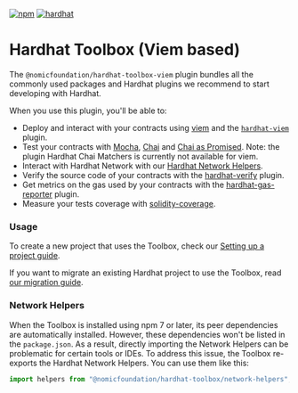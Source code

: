 [![npm](https://img.shields.io/npm/v/@nomicfoundation/hardhat-toolbox-viem.svg)](https://www.npmjs.com/package/@nomicfoundation/hardhat-toolbox-viem) [![hardhat](https://hardhat.org/buidler-plugin-badge.svg?1)](https://hardhat.org)

# Hardhat Toolbox (Viem based)

The `@nomicfoundation/hardhat-toolbox-viem` plugin bundles all the commonly used packages and Hardhat plugins we recommend to start developing with Hardhat.

When you use this plugin, you'll be able to:

- Deploy and interact with your contracts using [viem](https://viem.sh/) and the [`hardhat-viem`](https://hardhat.org/hardhat-runner/plugins/nomicfoundation-hardhat-viem) plugin.
- Test your contracts with [Mocha](https://mochajs.org/), [Chai](https://chaijs.com/) and [Chai as Promised](https://github.com/domenic/chai-as-promised#chai-assertions-for-promises). Note: the plugin Hardhat Chai Matchers is currently not available for viem.
- Interact with Hardhat Network with our [Hardhat Network Helpers](https://hardhat.org/hardhat-network-helpers).
- Verify the source code of your contracts with the [hardhat-verify](https://hardhat.org/hardhat-runner/plugins/nomicfoundation-hardhat-verify) plugin.
- Get metrics on the gas used by your contracts with the [hardhat-gas-reporter](https://github.com/cgewecke/hardhat-gas-reporter) plugin.
- Measure your tests coverage with [solidity-coverage](https://github.com/sc-forks/solidity-coverage).

### Usage

To create a new project that uses the Toolbox, check our [Setting up a project guide](https://hardhat.org/hardhat-runner/docs/guides/project-setup).

If you want to migrate an existing Hardhat project to use the Toolbox, read [our migration guide](https://hardhat.org/hardhat-runner/docs/guides/migrating-from-hardhat-waffle).

### Network Helpers

When the Toolbox is installed using npm 7 or later, its peer dependencies are automatically installed. However, these dependencies won't be listed in the `package.json`. As a result, directly importing the Network Helpers can be problematic for certain tools or IDEs. To address this issue, the Toolbox re-exports the Hardhat Network Helpers. You can use them like this:

```ts
import helpers from "@nomicfoundation/hardhat-toolbox/network-helpers";
```
